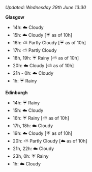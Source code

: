 *Updated: Wednesday 29th June 13:30*

**Glasgow**

* 14h: :cloud: Cloudy
* 15h: :cloud: Cloudy [:umbrella: as of 10h]
* 16h: :partly_sunny: Partly Cloudy [:umbrella: as of 10h]
* 17h: :partly_sunny: Partly Cloudy
* 18h, 19h: :umbrella: Rainy [:partly_sunny: as of 10h]
* 20h: :cloud: Cloudy [:partly_sunny: as of 10h]
* 21h - 0h: :cloud: Cloudy
* 1h: :umbrella: Rainy

**Edinburgh**

* 14h: :umbrella: Rainy
* 15h: :cloud: Cloudy
* 16h: :umbrella: Rainy [:partly_sunny: as of 10h]
* 17h, 18h: :cloud: Cloudy
* 19h: :cloud: Cloudy [:umbrella: as of 10h]
* 20h: :partly_sunny: Partly Cloudy [:cloud: as of 10h]
* 21h, 22h: :cloud: Cloudy
* 23h, 0h: :umbrella: Rainy
* 1h: :cloud: Cloudy
